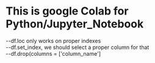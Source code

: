 # This is google Colab for Python/Jupyter_Notebook <br>
--df.loc only works on proper indexes <br>
--df.set_index, we should select a proper column for that <br>
--df.drop(columns = ['column_name'] <br>
